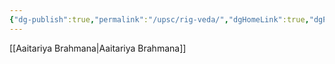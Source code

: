 ```yaml
---
{"dg-publish":true,"permalink":"/upsc/rig-veda/","dgHomeLink":true,"dgPassFrontmatter":false}
---
```


[[Aaitariya Brahmana|Aaitariya Brahmana]]
